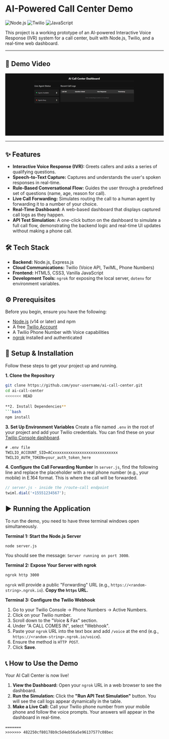 # AI-Powered Call Center Demo

![Node.js](https://img.shields.io/badge/Node.js-339933?style=for-the-badge&logo=nodedotjs&logoColor=white)
![Twilio](https://img.shields.io/badge/Twilio-F22F46?style=for-the-badge&logo=twilio&logoColor=white)
![JavaScript](https://img.shields.io/badge/JavaScript-F7DF1E?style=for-the-badge&logo=javascript&logoColor=black)

This project is a working prototype of an AI-powered Interactive Voice Response (IVR) system for a call center, built with Node.js, Twilio, and a real-time web dashboard.

---

## 🎥 Demo Video


[![Project Demo](./Submission/Dashboard-Screenshot.png)](https://youtu.be/x5BVzP6cLpY)

---

## ✨ Features

-   **Interactive Voice Response (IVR):** Greets callers and asks a series of qualifying questions.
-   **Speech-to-Text Capture:** Captures and understands the user's spoken responses in real-time.
-   **Rule-Based Conversational Flow:** Guides the user through a predefined set of questions (name, age, reason for call).
-   **Live Call Forwarding:** Simulates routing the call to a human agent by forwarding it to a number of your choice.
-   **Real-Time Dashboard:** A web-based dashboard that displays captured call logs as they happen.
-   **API Test Simulation:** A one-click button on the dashboard to simulate a full call flow, demonstrating the backend logic and real-time UI updates without making a phone call.

## 🛠️ Tech Stack

-   **Backend:** Node.js, Express.js
-   **Cloud Communications:** Twilio (Voice API, TwiML, Phone Numbers)
-   **Frontend:** HTML5, CSS3, Vanilla JavaScript
-   **Development Tools:** `ngrok` for exposing the local server, `dotenv` for environment variables.

## ⚙️ Prerequisites

Before you begin, ensure you have the following:
-   [Node.js](https://nodejs.org/) (v14 or later) and npm
-   A free [Twilio Account](https://www.twilio.com/try-twilio)
-   A Twilio Phone Number with Voice capabilities
-   [ngrok](https://ngrok.com/download) installed and authenticated

## 🚀 Setup & Installation

Follow these steps to get your project up and running.

**1. Clone the Repository**
```bash
git clone https://github.com/your-username/ai-call-center.git
cd ai-call-center
<<<<<<< HEAD

**2. Install Dependencies**
```bash
npm install
```

**3. Set Up Environment Variables**
Create a file named `.env` in the root of your project and add your Twilio credentials. You can find these on your [Twilio Console dashboard](https://www.twilio.com/console).

```
# .env file
TWILIO_ACCOUNT_SID=ACxxxxxxxxxxxxxxxxxxxxxxxxxxxxx
TWILIO_AUTH_TOKEN=your_auth_token_here
```

**4. Configure the Call Forwarding Number**
In `server.js`, find the following line and replace the placeholder with a real phone number (e.g., your mobile) in E.164 format. This is where the call will be forwarded.
```javascript
// server.js - inside the /route-call endpoint
twiml.dial('+15551234567'); 
```

## ▶️ Running the Application

To run the demo, you need to have three terminal windows open simultaneously.

**Terminal 1: Start the Node.js Server**
```bash
node server.js
```
You should see the message: `Server running on port 3000`.

**Terminal 2: Expose Your Server with ngrok**
```bash
ngrok http 3000
```
`ngrok` will provide a public "Forwarding" URL (e.g., `https://<random-string>.ngrok.io`). **Copy the `https` URL.**

**Terminal 3: Configure the Twilio Webhook**
1.  Go to your Twilio Console -> Phone Numbers -> Active Numbers.
2.  Click on your Twilio number.
3.  Scroll down to the "Voice & Fax" section.
4.  Under "A CALL COMES IN", select "Webhook".
5.  Paste your `ngrok` URL into the text box and add `/voice` at the end (e.g., `https://<random-string>.ngrok.io/voice`).
6.  Ensure the method is `HTTP POST`.
7.  Click **Save**.

## 📞 How to Use the Demo

Your AI Call Center is now live!

1.  **View the Dashboard:** Open your `ngrok` URL in a web browser to see the dashboard.
2.  **Run the Simulation:** Click the **"Run API Test Simulation"** button. You will see the call logs appear dynamically in the table.
3.  **Make a Live Call:** Call your Twilio phone number from your mobile phone and follow the voice prompts. Your answers will appear in the dashboard in real-time.
```
=======
>>>>>>> 482250cf80178b9c5d4eb56a5e96137577c08bec
